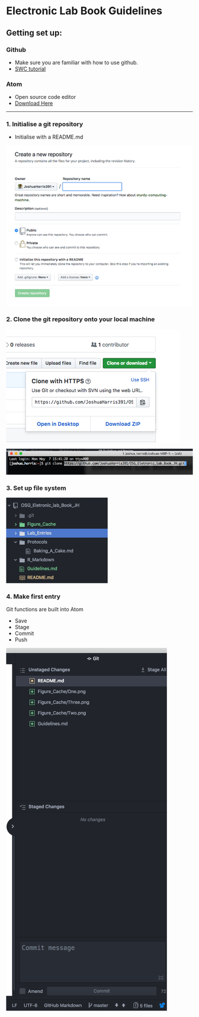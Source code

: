# Electronic Lab Book Guidelines

## Getting set up:
### Github
- Make sure you are familiar with how to use github.
- [SWC tutorial](http://swcarpentry.github.io/git-novice/)

### Atom
- Open source code editor
- [Download Here](https://atom.io/)

--------------------------------------------------------

### 1. Initialise a git repository
  - Initialise with a README.md

![](Figure_Cache/One.png?raw=true)

### 2. Clone the git repository onto your local machine
![](Figure_Cache/Two.png?raw=true)

![](Figure_Cache/Three.png?raw=true)


### 3. Set up file system
![](Figure_Cache/Four.png?raw=true)

### 4. Make first entry
Git functions are built into Atom
  - Save
  - Stage
  - Commit
  - Push

![](Figure_Cache/Five.png?raw=true)

